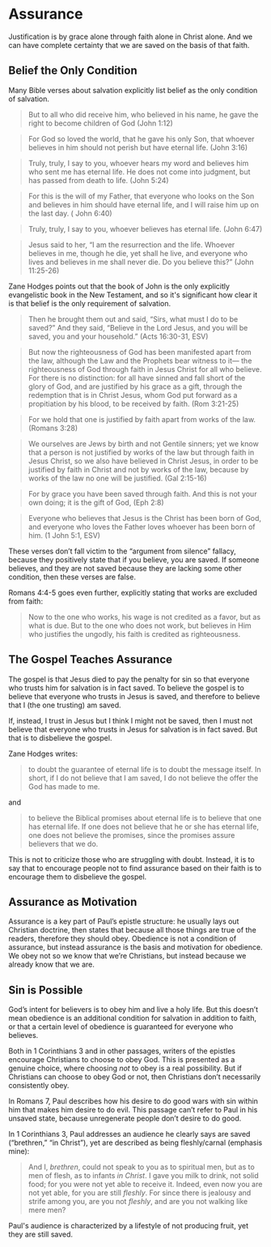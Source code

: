 # Assurance

Justification is by grace alone through faith alone in Christ alone. And we can have complete certainty that we are saved on the basis of that faith.

## Belief the Only Condition
Many Bible verses about salvation explicitly list belief as the only condition of salvation.

> But to all who did receive him, who believed in his name, he gave the right to become children of God
> (John 1:12)

> For God so loved the world, that he gave his only Son, that whoever believes in him should not perish but have eternal life.
> (John 3:16)

> Truly, truly, I say to you, whoever hears my word and believes him who sent me has eternal life.
> He does not come into judgment, but has passed from death to life.
> (John 5:24)

> For this is the will of my Father, that everyone who looks on the Son and believes in him should have eternal life, and I will raise him up on the last day.
> ( John 6:40)

> Truly, truly, I say to you, whoever believes has eternal life. (John 6:47)

> Jesus said to her, “I am the resurrection and the life.
> Whoever believes in me, though he die, yet shall he live, and everyone who lives and believes in me shall never die.
> Do you believe this?”
> (John 11:25-26)

Zane Hodges points out that the book of John is the only explicitly evangelistic book in the New Testament, and so it's significant how clear it is that belief is the only requirement of salvation.

> Then he brought them out and said, “Sirs, what must I do to be saved?”
> And they said, “Believe in the Lord Jesus, and you will be saved, you and your household.”
> (Acts 16:30-31, ESV)

> But now the righteousness of God has been manifested apart from the law, although the Law and the Prophets bear witness to it— the righteousness of God through faith in Jesus Christ for all who believe.
> For there is no distinction: for all have sinned and fall short of the glory of God, and are justified by his grace as a gift, through the redemption that is in Christ Jesus, whom God put forward as a propitiation by his blood, to be received by faith. (Rom 3:21-25)

> For we hold that one is justified by faith apart from works of the law. (Romans 3:28)

> We ourselves are Jews by birth and not Gentile sinners; yet we know that a person is not justified by works of the law but through faith in Jesus Christ, so we also have believed in Christ Jesus, in order to be justified by faith in Christ and not by works of the law, because by works of the law no one will be justified.
> (Gal 2:15-16)

> For by grace you have been saved through faith. And this is not your own doing; it is the gift of God, (Eph 2:8)

> Everyone who believes that Jesus is the Christ has been born of God, and everyone who loves the Father loves whoever has been born of him.
> (1 John 5:1, ESV)

These verses don’t fall victim to the “argument from silence” fallacy, because they positively state that if you believe, you are saved. If someone believes, and they are not saved because they are lacking some other condition, then these verses are false.

Romans 4:4-5 goes even further, explicitly stating that works are excluded from faith:

> Now to the one who works, his wage is not credited as a favor, but as what is due.
> But to the one who does not work, but believes in Him who justifies the ungodly, his faith is credited as righteousness.

## The Gospel Teaches Assurance
The gospel is that Jesus died to pay the penalty for sin so that everyone who trusts him for salvation is in fact saved. To believe the gospel is to believe that everyone who trusts in Jesus is saved, and therefore to believe that I (the one trusting) am saved.

If, instead, I trust in Jesus but I think I might not be saved, then I must not believe that everyone who trusts in Jesus for salvation is in fact saved. But that is to disbelieve the gospel.

Zane Hodges writes:

> to doubt the guarantee of eternal life is to doubt the message itself. In short, if I do not believe that I am saved, I do not believe the offer the God has made to me.

and

> to believe the Biblical promises about eternal life is to believe that one has eternal life. If one does not believe that he or she has eternal life, one does not believe the promises, since the promises assure believers that we do.

This is not to criticize those who are struggling with doubt. Instead, it is to say that to encourage people not to find assurance based on their faith is to encourage them to disbelieve the gospel.

## Assurance as Motivation
Assurance is a key part of Paul’s epistle structure: he usually lays out Christian doctrine, then states that because all those things are true of the readers, therefore they should obey. Obedience is not a condition of assurance, but instead assurance is the basis and motivation for obedience. We obey not so we know that we’re Christians, but instead because we already know that we are.

## Sin is Possible
God’s intent for believers is to obey him and live a holy life. But this doesn’t mean obedience is an additional condition for salvation in addition to faith, or that a certain level of obedience is guaranteed for everyone who believes.

Both in 1 Corinthians 3 and in other passages, writers of the epistles encourage Christians to choose to obey God.
This is presented as a genuine choice, where choosing *not* to obey is a real possibility.
But if Christians can choose to obey God or not, then Christians don’t necessarily consistently obey.

In Romans 7, Paul describes how his desire to do good wars with sin within him that makes him desire to do evil.
This passage can’t refer to Paul in his unsaved state, because unregenerate people don’t desire to do good.

In 1 Corinthians 3, Paul addresses an audience he clearly says are saved (“brethren,” “in Christ”), yet are described as being fleshly/carnal (emphasis mine):

> And I, *brethren*, could not speak to you as to spiritual men, but as to men of flesh, as to infants *in Christ*.
> I gave you milk to drink, not solid food; for you were not yet able to receive it.
> Indeed, even now you are not yet able, for you are still *fleshly*.
> For since there is jealousy and strife among you, are you not *fleshly*, and are you not walking like mere men?

Paul's audience is characterized by a lifestyle of not producing fruit, yet they are still saved.
